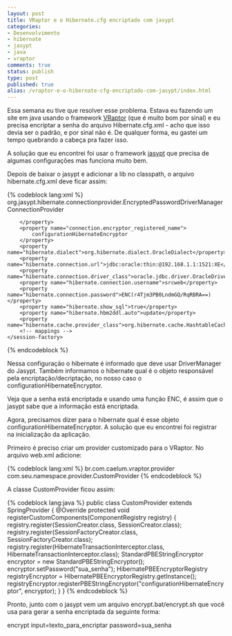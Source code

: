 ```yaml
---
layout: post
title: VRaptor e o Hibernate.cfg encriptado com jasypt
categories:
- Desenvolvimento
- hibernate
- jasypt
- java
- vraptor
comments: true
status: publish
type: post
published: true
alias: /vraptor-e-o-hibernate-cfg-encriptado-com-jasypt/index.html
---
```

Essa semana eu tive que resolver esse problema. Estava eu fazendo um site em java usando o framework <a href="http://vraptor.caelum.com.br/" target="_blank">VRaptor</a> (que é muito bom por sinal) e eu precisa encriptar a senha do arquivo Hibernate.cfg.xml - acho que isso devia ser o padrão, e por sinal não é. De qualquer forma, eu gastei um tempo quebrando a cabeça pra fazer isso.

A solução que eu encontrei foi usar o framework <a href="http://www.jasypt.org/" target="_blank">jasypt</a> que precisa de algumas configurações mas funciona muito bem.

Depois de baixar o jasypt e adicionar a lib no classpath, o arquivo hibernate.cfg.xml deve ficar assim:

{% codeblock lang:xml %}
<hibernate-configuration>
    <session-factory>
        <property name="connection.provider_class">
            org.jasypt.hibernate.connectionprovider.EncryptedPasswordDriverManagerConnectionProvider

        </property>
        <property name="connection.encryptor_registered_name">
            configurationHibernateEncryptor
        </property>
        <property name="hibernate.dialect">org.hibernate.dialect.OracleDialect</property>
        <property name="hibernate.connection.url">jdbc:oracle:thin:@192.168.1.1:1521:XE</property>
        <property name="hibernate.connection.driver_class">oracle.jdbc.driver.OracleDriver</property>
        <property name="hibernate.connection.username">srcweb</property>
        <property name="hibernate.connection.password">ENC(r4Tjm3PB0LndmGQ/RqRBRA==)</property>
        <property name="hibernate.show_sql">true</property>
        <property name="hibernate.hbm2ddl.auto">update</property>
        <property name="hibernate.cache.provider_class">org.hibernate.cache.HashtableCacheProvider</property>
        <!-- mappings -->
    </session-factory>
</hibernate-configuration>
{% endcodeblock %}

Nessa configuração o hibernate é informado que deve usar DriverManager do Jasypt. Também informamos o hibernate qual é o objeto responsável pela encriptação/decriptação, no nosso caso o configurationHibernateEncryptor.

Veja que a senha está encriptada e usando uma função ENC, é assim que o jasypt sabe que a informação está encriptada.

Agora, precisamos dizer para o hibernate qual é esse objeto configurationHibernateEncryptor. A solução que eu encontrei foi registrar na inicialização da aplicação.

Primeiro é preciso criar um provider customizado para o VRaptor. No arquivo web.xml adicione:

{% codeblock lang:xml %}
<context-param>
    <param-name>br.com.caelum.vraptor.provider</param-name>
    <param-value>com.seu.namespace.provider.CustomProvider</param-value>
</context-param>
{% endcodeblock %}

A classe CustomProvider ficou assim:

{% codeblock lang:java %}
public class CustomProvider extends SpringProvider
{
    @Override
    protected void registerCustomComponents(ComponentRegistry registry) {
        registry.register(SessionCreator.class, SessionCreator.class);
        registry.register(SessionFactoryCreator.class, SessionFactoryCreator.class);
        registry.register(HibernateTransactionInterceptor.class,
            HibernateTransactionInterceptor.class);
        StandardPBEStringEncryptor encryptor = new StandardPBEStringEncryptor();
        encryptor.setPassword("sua_senha");
        HibernatePBEEncryptorRegistry registryEncryptor = HibernatePBEEncryptorRegistry.getInstance();
        registryEncryptor.registerPBEStringEncryptor("configurationHibernateEncryptor",
            encryptor);
    }
}
{% endcodeblock %}

Pronto, junto com o jasypt vem um arquivo encrypt.bat/encrypt.sh que você usa para gerar a senha encriptada da seguinte forma:

encrypt input=texto_para_encriptar password=sua_senha
